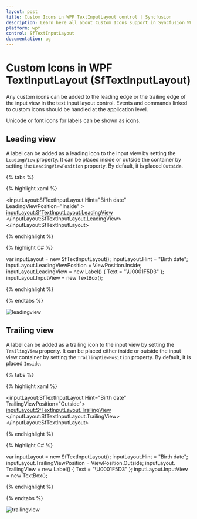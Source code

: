 ```yaml
---
layout: post
title: Custom Icons in WPF TextInputLayout control | Syncfusion
description: Learn here all about Custom Icons support in Syncfusion WPF TextInputLayout (SfTextInputLayout) control and more.
platform: wpf
control: SfTextInputLayout
documentation: ug
---
```


# Custom Icons in WPF TextInputLayout (SfTextInputLayout)

Any custom icons can be added to the leading edge or the trailing edge of the input view in the text input layout control. Events and commands linked to custom icons should be handled at the application level.

Unicode or font icons for labels can be shown as icons.

## Leading view

A label can be added as a leading icon to the input view by setting the `LeadingView` property. It can be placed inside or outside the container by setting the `LeadingViewPosition` property. By default, it is placed `Outside`.

{% tabs %} 

{% highlight xaml %} 

<inputLayout:SfTextInputLayout
    Hint="Birth date"
    LeadingViewPosition="Inside" >
    <TextBox />
    <inputLayout:SfTextInputLayout.LeadingView>
       <Label
           FontFamily="/Assets/Sync FontIcons.ttf#Sync FontIcons"
           Text="&#x1F5D3;">     
       </Label>
    </inputLayout:SfTextInputLayout.LeadingView>
 </inputLayout:SfTextInputLayout> 

{% endhighlight %}

{% highlight C# %} 

var inputLayout = new SfTextInputLayout();
inputLayout.Hint = "Birth date";
inputLayout.LeadingViewPosition = ViewPosition.Inside;
inputLayout.LeadingView = new Label() { Text = "\U0001F5D3" };
inputLayout.InputView = new TextBox(); 

{% endhighlight %}

{% endtabs %}

![leadingview](Images/leadingview.png)

## Trailing  view

A label can be added as a trailing icon to the input view by setting the `TrailingView` property. It can be placed either inside or outside the input view container by setting the `TrailingViewPosition` property. By default, it is placed `Inside`.

{% tabs %}

{% highlight xaml %} 

<inputLayout:SfTextInputLayout
    Hint="Birth date"
    TrailingViewPosition="Outside">
    <TextBox  />
    <inputLayout:SfTextInputLayout.TrailingView>
      <Label
         FontFamily="/Assets/Sync FontIcons.ttf#Sync FontIcons"
         Text="&#x1F5D3;">     
      </Label>
    </inputLayout:SfTextInputLayout.TrailingView>
 </inputLayout:SfTextInputLayout> 

{% endhighlight %}

{% highlight C# %} 

var inputLayout = new SfTextInputLayout();
inputLayout.Hint = "Birth date";
inputLayout.TrailingViewPosition = ViewPosition.Outside; 
inputLayout. TrailingView = new Label() { Text = "\U0001F5D3" };
inputLayout.InputView = new TextBox(); 

{% endhighlight %}

{% endtabs %}

![trailingview](Images/trailingview.png)



